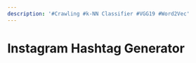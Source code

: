 ```yaml
---
description: '#Crawling #k-NN Classifier #VGG19 #Word2Vec'
---
```


# Instagram Hashtag Generator

<figure><img src="../../../.gitbook/assets/Instagram Hashtag Generator_페이지_01.jpg" alt=""><figcaption></figcaption></figure>

<figure><img src="../../../.gitbook/assets/Instagram Hashtag Generator_페이지_02.jpg" alt=""><figcaption></figcaption></figure>

<figure><img src="../../../.gitbook/assets/Instagram Hashtag Generator_페이지_03.jpg" alt=""><figcaption></figcaption></figure>

<figure><img src="../../../.gitbook/assets/Instagram Hashtag Generator_페이지_04.jpg" alt=""><figcaption></figcaption></figure>

<figure><img src="../../../.gitbook/assets/Instagram Hashtag Generator_페이지_05 (1).jpg" alt=""><figcaption></figcaption></figure>

<figure><img src="../../../.gitbook/assets/Instagram Hashtag Generator_페이지_06.jpg" alt=""><figcaption></figcaption></figure>

<figure><img src="../../../.gitbook/assets/Instagram Hashtag Generator_페이지_07.jpg" alt=""><figcaption></figcaption></figure>

<figure><img src="../../../.gitbook/assets/Instagram Hashtag Generator_페이지_08.jpg" alt=""><figcaption></figcaption></figure>

<figure><img src="../../../.gitbook/assets/Instagram Hashtag Generator_페이지_09.jpg" alt=""><figcaption></figcaption></figure>

<figure><img src="../../../.gitbook/assets/Instagram Hashtag Generator_페이지_10.jpg" alt=""><figcaption></figcaption></figure>

<figure><img src="../../../.gitbook/assets/Instagram Hashtag Generator_페이지_11.jpg" alt=""><figcaption></figcaption></figure>

<figure><img src="../../../.gitbook/assets/Instagram Hashtag Generator_페이지_12.jpg" alt=""><figcaption></figcaption></figure>

<figure><img src="../../../.gitbook/assets/Instagram Hashtag Generator_페이지_13.jpg" alt=""><figcaption></figcaption></figure>

<figure><img src="../../../.gitbook/assets/Instagram Hashtag Generator_페이지_14.jpg" alt=""><figcaption></figcaption></figure>

<figure><img src="../../../.gitbook/assets/Instagram Hashtag Generator_페이지_15.jpg" alt=""><figcaption></figcaption></figure>

<figure><img src="../../../.gitbook/assets/Instagram Hashtag Generator_페이지_16.jpg" alt=""><figcaption></figcaption></figure>

<figure><img src="../../../.gitbook/assets/Instagram Hashtag Generator_페이지_17.jpg" alt=""><figcaption></figcaption></figure>

<figure><img src="../../../.gitbook/assets/Instagram Hashtag Generator_페이지_18.jpg" alt=""><figcaption></figcaption></figure>

<figure><img src="../../../.gitbook/assets/Instagram Hashtag Generator_페이지_19.jpg" alt=""><figcaption></figcaption></figure>
